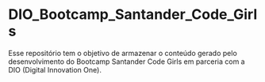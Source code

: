 # DIO_Bootcamp_Santander_Code_Girls
Esse repositório tem o objetivo de armazenar o conteúdo gerado pelo desenvolvimento do Bootcamp Santander Code Girls em parceria com a DIO (Digital Innovation One).
